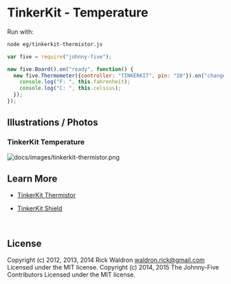 <!--remove-start-->

# TinkerKit - Temperature

<!--remove-end-->








Run with:
```bash
node eg/tinkerkit-thermistor.js
```


```javascript
var five = require("johnny-five");

new five.Board().on("ready", function() {
  new five.Thermometer({controller: "TINKERKIT", pin: "I0"}).on("change", function() {
    console.log("F: ", this.fahrenheit);
    console.log("C: ", this.celsius);
  });
});

```


## Illustrations / Photos


### TinkerKit Temperature



![docs/images/tinkerkit-thermistor.png](images/tinkerkit-thermistor.png)  







## Learn More

- [TinkerKit Thermistor](http://tinkerkit.tihhs.nl/thermistor/)

- [TinkerKit Shield](http://tinkerkit.tihhs.nl/shield/)

&nbsp;

<!--remove-start-->

## License
Copyright (c) 2012, 2013, 2014 Rick Waldron <waldron.rick@gmail.com>
Licensed under the MIT license.
Copyright (c) 2014, 2015 The Johnny-Five Contributors
Licensed under the MIT license.

<!--remove-end-->
